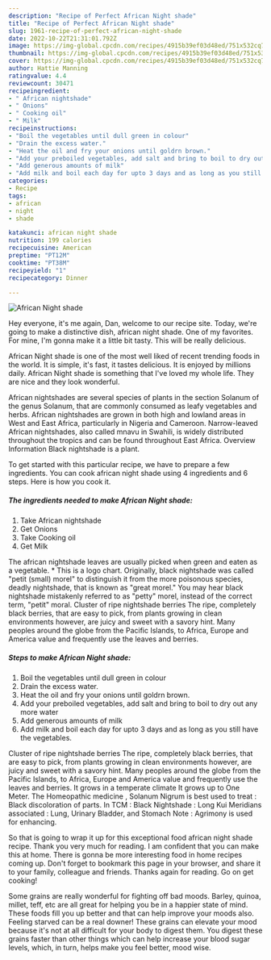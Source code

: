 ```yaml
---
description: "Recipe of Perfect African Night shade"
title: "Recipe of Perfect African Night shade"
slug: 1961-recipe-of-perfect-african-night-shade
date: 2022-10-22T21:31:01.792Z
image: https://img-global.cpcdn.com/recipes/4915b39ef03d48ed/751x532cq70/african-night-shade-recipe-main-photo.jpg
thumbnail: https://img-global.cpcdn.com/recipes/4915b39ef03d48ed/751x532cq70/african-night-shade-recipe-main-photo.jpg
cover: https://img-global.cpcdn.com/recipes/4915b39ef03d48ed/751x532cq70/african-night-shade-recipe-main-photo.jpg
author: Hattie Manning
ratingvalue: 4.4
reviewcount: 30471
recipeingredient:
- " African nightshade"
- " Onions"
- " Cooking oil"
- " Milk"
recipeinstructions:
- "Boil the vegetables until dull green in colour"
- "Drain the excess water."
- "Heat the oil and fry your onions until goldrn brown."
- "Add your preboiled vegetables, add salt and bring to boil to dry out any more water"
- "Add generous amounts of milk"
- "Add milk and boil each day for upto 3 days and as long as you still have the vegetables."
categories:
- Recipe
tags:
- african
- night
- shade

katakunci: african night shade 
nutrition: 199 calories
recipecuisine: American
preptime: "PT12M"
cooktime: "PT38M"
recipeyield: "1"
recipecategory: Dinner

---
```



![African Night shade](https://img-global.cpcdn.com/recipes/4915b39ef03d48ed/751x532cq70/african-night-shade-recipe-main-photo.jpg)

Hey everyone, it's me again, Dan, welcome to our recipe site. Today, we're going to make a distinctive dish, african night shade. One of my favorites. For mine, I'm gonna make it a little bit tasty. This will be really delicious.

African Night shade is one of the most well liked of recent trending foods in the world. It is simple, it's fast, it tastes delicious. It is enjoyed by millions daily. African Night shade is something that I've loved my whole life. They are nice and they look wonderful.

African nightshades are several species of plants in the section Solanum of the genus Solanum, that are commonly consumed as leafy vegetables and herbs. African nightshades are grown in both high and lowland areas in West and East Africa, particularly in Nigeria and Cameroon. Narrow-leaved African nightshades, also called mnavu in Swahili, is widely distributed throughout the tropics and can be found throughout East Africa. Overview Information Black nightshade is a plant.


To get started with this particular recipe, we have to prepare a few ingredients. You can cook african night shade using 4 ingredients and 6 steps. Here is how you cook it.

<!--inarticleads1-->

##### The ingredients needed to make African Night shade:

1. Take  African nightshade
1. Get  Onions
1. Take  Cooking oil
1. Get  Milk


The african nightshade leaves are usually picked when green and eaten as a vegetable. * This is a logo chart. Originally, black nightshade was called &#34;petit (small) morel&#34; to distinguish it from the more poisonous species, deadly nightshade, that is known as &#34;great morel.&#34; You may hear black nightshade mistakenly referred to as &#34;petty&#34; morel, instead of the correct term, &#34;petit&#34; moral. Cluster of ripe nightshade berries The ripe, completely black berries, that are easy to pick, from plants growing in clean environments however, are juicy and sweet with a savory hint. Many peoples around the globe from the Pacific Islands, to Africa, Europe and America value and frequently use the leaves and berries. 

<!--inarticleads2-->

##### Steps to make African Night shade:

1. Boil the vegetables until dull green in colour
1. Drain the excess water.
1. Heat the oil and fry your onions until goldrn brown.
1. Add your preboiled vegetables, add salt and bring to boil to dry out any more water
1. Add generous amounts of milk
1. Add milk and boil each day for upto 3 days and as long as you still have the vegetables.


Cluster of ripe nightshade berries The ripe, completely black berries, that are easy to pick, from plants growing in clean environments however, are juicy and sweet with a savory hint. Many peoples around the globe from the Pacific Islands, to Africa, Europe and America value and frequently use the leaves and berries. It grows in a temperate climate It grows up to One Meter. The Homeopathic medicine , Solanum Nigrum is best used to treat : Black discoloration of parts. In TCM : Black Nightshade : Long Kui Meridians associated : Lung, Urinary Bladder, and Stomach Note : Agrimony is used for enhancing. 

So that is going to wrap it up for this exceptional food african night shade recipe. Thank you very much for reading. I am confident that you can make this at home. There is gonna be more interesting food in home recipes coming up. Don't forget to bookmark this page in your browser, and share it to your family, colleague and friends. Thanks again for reading. Go on get cooking!

Some grains are really wonderful for fighting off bad moods. Barley, quinoa, millet, teff, etc are all great for helping you be in a happier state of mind. These foods fill you up better and that can help improve your moods also. Feeling starved can be a real downer! These grains can elevate your mood because it's not at all difficult for your body to digest them. You digest these grains faster than other things which can help increase your blood sugar levels, which, in turn, helps make you feel better, mood wise.
